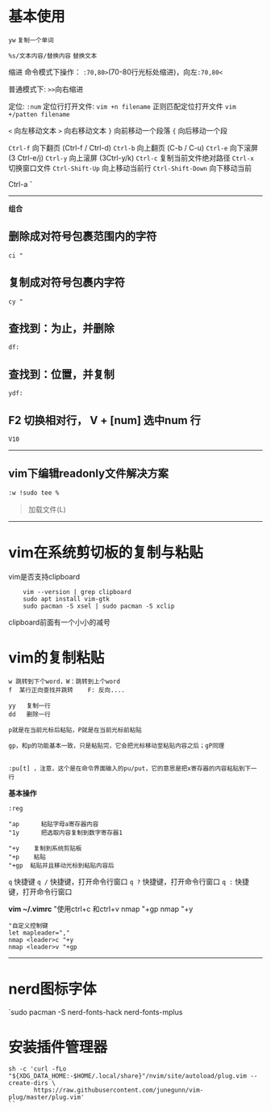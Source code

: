 # 基本使用
`yw`               `复制一个单词`

`%s/文本内容/替换内容` `替换文本`

缩进
命令模式下操作： 
`:70,80>`(70-80行光标处缩进)，向左`:70,80<`

普通模式下: `>>`向右缩进 

定位:
`:num`
定位行打开文件:
`vim +n filename`
正则匹配定位打开文件
`vim +/patten filename`

`<`	向左移动文本
`>`	向右移动文本
`}`	向前移动一个段落
`{`	向后移动一个段

`Ctrl-f`	向下翻页 (Ctrl-f / Ctrl-d)
`Ctrl-b`	向上翻页 (C-b / C-u)
`Ctrl-e`	向下滚屏 (3 Ctrl-e/j)
`Ctrl-y`	向上滚屏 (3Ctrl-y/k)
`Ctrl-c`	复制当前文件绝对路径
`Ctrl-x`	切换窗口文件
`Ctrl-Shift-Up`	向上移动当前行
`Ctrl-Shift-Down`	向下移动当前

Ctrl-a
**`**

---
**组合**
## 删除成对符号包裹范围内的字符
`ci "`

## 复制成对符号包裹内字符
`cy "`

## 查找到：为止，并删除
`df:`

## 查找到：位置，并复制
`ydf:`


## F2 切换相对行， V + [num] 选中num 行

`V10`

---
## vim下编辑readonly文件解决方案
```bash
:w !sudo tee %
```
>加载文件(L)
---

# vim在系统剪切板的复制与粘贴
vim是否支持clipboard

```
    vim --version | grep clipboard
    sudo apt install vim-gtk
    sudo pacman -S xsel | sudo pacman -S xclip
```

clipboard前面有一个小小的减号

# vim的复制粘贴
    w 跳转到下个word，W：跳转到上个word
    f  某行正向查找并跳转    F: 反向....

    yy   复制一行
    dd   删除一行

    p就是在当前光标后粘贴，P就是在当前光标前粘贴

    gp，和p的功能基本一致，只是粘贴完，它会把光标移动至粘贴内容之后；gP同理

    
    :pu[t] ，注意，这个是在命令界面输入的pu/put，它的意思是把x寄存器的内容粘贴到下一行

**基本操作**

    :reg

    "ap      粘贴字母a寄存器内容
    "1y      把选取内容复制到数字寄存器1

    "+y    复制到系统剪贴板
    "+p    粘贴
    "+gp  粘贴并且移动光标到粘贴内容后

`q` 快捷键
`q /` 快捷键，打开命令行窗口
`q ?` 快捷键，打开命令行窗口
`q :` 快捷键，打开命令行窗口

**vim ~/.vimrc**
    "使用ctrl+c  和ctrl+v
    nmap <c-v> "+gp
    nmap <c-c> "+y

    
    "自定义控制键
    let mapleader=","
    nmap <leader>c "+y
    nmap <leader>v "+gp

---

# **nerd图标字体**
`sudo pacman -S nerd-fonts-hack nerd-fonts-mplus

# 安装插件管理器
```
sh -c 'curl -fLo "${XDG_DATA_HOME:-$HOME/.local/share}"/nvim/site/autoload/plug.vim --create-dirs \
       https://raw.githubusercontent.com/junegunn/vim-plug/master/plug.vim'
``
